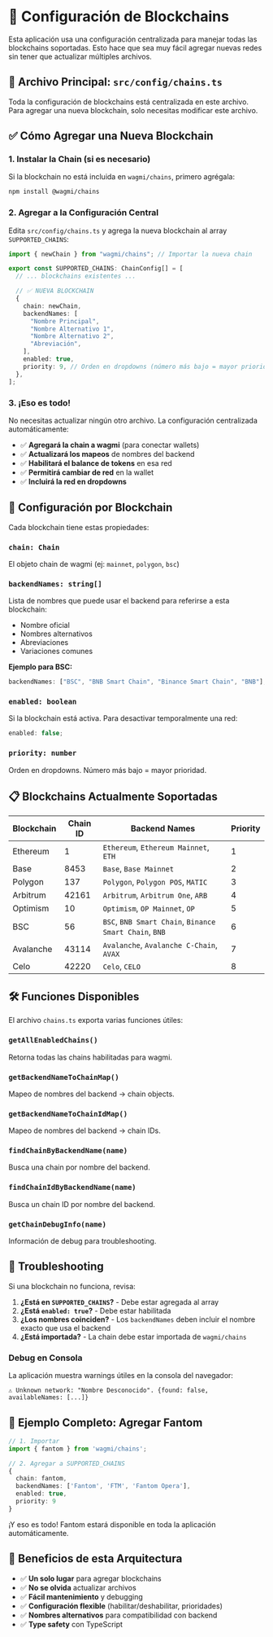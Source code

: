 # 🔗 Configuración de Blockchains

Esta aplicación usa una configuración centralizada para manejar todas las blockchains soportadas. Esto hace que sea muy fácil agregar nuevas redes sin tener que actualizar múltiples archivos.

## 📁 Archivo Principal: `src/config/chains.ts`

Toda la configuración de blockchains está centralizada en este archivo. Para agregar una nueva blockchain, solo necesitas modificar este archivo.

## ✅ Cómo Agregar una Nueva Blockchain

### 1. Instalar la Chain (si es necesario)

Si la blockchain no está incluida en `wagmi/chains`, primero agrégala:

```bash
npm install @wagmi/chains
```

### 2. Agregar a la Configuración Central

Edita `src/config/chains.ts` y agrega la nueva blockchain al array `SUPPORTED_CHAINS`:

```typescript
import { newChain } from "wagmi/chains"; // Importar la nueva chain

export const SUPPORTED_CHAINS: ChainConfig[] = [
  // ... blockchains existentes ...

  // ✅ NUEVA BLOCKCHAIN
  {
    chain: newChain,
    backendNames: [
      "Nombre Principal",
      "Nombre Alternativo 1",
      "Nombre Alternativo 2",
      "Abreviación",
    ],
    enabled: true,
    priority: 9, // Orden en dropdowns (número más bajo = mayor prioridad)
  },
];
```

### 3. ¡Eso es todo!

No necesitas actualizar ningún otro archivo. La configuración centralizada automáticamente:

- ✅ **Agregará la chain a wagmi** (para conectar wallets)
- ✅ **Actualizará los mapeos** de nombres del backend
- ✅ **Habilitará el balance de tokens** en esa red
- ✅ **Permitirá cambiar de red** en la wallet
- ✅ **Incluirá la red en dropdowns**

## 🔧 Configuración por Blockchain

Cada blockchain tiene estas propiedades:

### `chain: Chain`

El objeto chain de wagmi (ej: `mainnet`, `polygon`, `bsc`)

### `backendNames: string[]`

Lista de nombres que puede usar el backend para referirse a esta blockchain:

- Nombre oficial
- Nombres alternativos
- Abreviaciones
- Variaciones comunes

**Ejemplo para BSC:**

```typescript
backendNames: ["BSC", "BNB Smart Chain", "Binance Smart Chain", "BNB"];
```

### `enabled: boolean`

Si la blockchain está activa. Para desactivar temporalmente una red:

```typescript
enabled: false;
```

### `priority: number`

Orden en dropdowns. Número más bajo = mayor prioridad.

## 📋 Blockchains Actualmente Soportadas

| Blockchain | Chain ID | Backend Names                                          | Priority |
| ---------- | -------- | ------------------------------------------------------ | -------- |
| Ethereum   | 1        | `Ethereum`, `Ethereum Mainnet`, `ETH`                  | 1        |
| Base       | 8453     | `Base`, `Base Mainnet`                                 | 2        |
| Polygon    | 137      | `Polygon`, `Polygon POS`, `MATIC`                      | 3        |
| Arbitrum   | 42161    | `Arbitrum`, `Arbitrum One`, `ARB`                      | 4        |
| Optimism   | 10       | `Optimism`, `OP Mainnet`, `OP`                         | 5        |
| BSC        | 56       | `BSC`, `BNB Smart Chain`, `Binance Smart Chain`, `BNB` | 6        |
| Avalanche  | 43114    | `Avalanche`, `Avalanche C-Chain`, `AVAX`               | 7        |
| Celo       | 42220    | `Celo`, `CELO`                                         | 8        |

## 🛠️ Funciones Disponibles

El archivo `chains.ts` exporta varias funciones útiles:

### `getAllEnabledChains()`

Retorna todas las chains habilitadas para wagmi.

### `getBackendNameToChainMap()`

Mapeo de nombres del backend → chain objects.

### `getBackendNameToChainIdMap()`

Mapeo de nombres del backend → chain IDs.

### `findChainByBackendName(name)`

Busca una chain por nombre del backend.

### `findChainIdByBackendName(name)`

Busca un chain ID por nombre del backend.

### `getChainDebugInfo(name)`

Información de debug para troubleshooting.

## 🚨 Troubleshooting

Si una blockchain no funciona, revisa:

1. **¿Está en `SUPPORTED_CHAINS`?** - Debe estar agregada al array
2. **¿Está `enabled: true`?** - Debe estar habilitada
3. **¿Los nombres coinciden?** - Los `backendNames` deben incluir el nombre exacto que usa el backend
4. **¿Está importada?** - La chain debe estar importada de `wagmi/chains`

### Debug en Consola

La aplicación muestra warnings útiles en la consola del navegador:

```
⚠️ Unknown network: "Nombre Desconocido". {found: false, availableNames: [...]}
```

## 📝 Ejemplo Completo: Agregar Fantom

```typescript
// 1. Importar
import { fantom } from 'wagmi/chains';

// 2. Agregar a SUPPORTED_CHAINS
{
  chain: fantom,
  backendNames: ['Fantom', 'FTM', 'Fantom Opera'],
  enabled: true,
  priority: 9
}
```

¡Y eso es todo! Fantom estará disponible en toda la aplicación automáticamente.

## 🎯 Beneficios de esta Arquitectura

- ✅ **Un solo lugar** para agregar blockchains
- ✅ **No se olvida** actualizar archivos
- ✅ **Fácil mantenimiento** y debugging
- ✅ **Configuración flexible** (habilitar/deshabilitar, prioridades)
- ✅ **Nombres alternativos** para compatibilidad con backend
- ✅ **Type safety** con TypeScript
